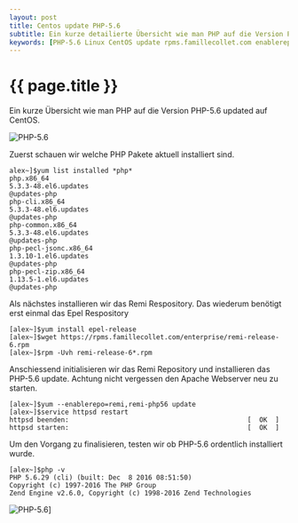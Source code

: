 ```yaml
---
layout: post
title: Centos update PHP-5.6
subtitle: Ein kurze detailierte Übersicht wie man PHP auf die Version PHP-5.6 updated in CentOS.
keywords: [PHP-5.6 Linux CentOS update rpms.famillecollet.com enablerepo EPS Apache]
---
```

# {{ page.title }}

Ein kurze Übersicht wie man PHP auf die Version PHP-5.6 updated auf CentOS.

![PHP-5.6](../../img/php.webp)


Zuerst schauen wir welche PHP Pakete aktuell installiert sind.

```[
alex~]$yum list installed *php*
php.x86_64                                                                                      5.3.3-48.el6.updates                                                                            @updates-php
php-cli.x86_64                                                                                  5.3.3-48.el6.updates                                                                            @updates-php
php-common.x86_64                                                                               5.3.3-48.el6.updates                                                                            @updates-php
php-pecl-jsonc.x86_64                                                                           1.3.10-1.el6.updates                                                                            @updates-php
php-pecl-zip.x86_64                                                                             1.13.5-1.el6.updates                                                                            @updates-php
```

Als nächstes installieren wir das Remi Respository. Das wiederum benötigt erst einmal das Epel Respository

```
[alex~]$yum install epel-release
[alex~]$wget https://rpms.famillecollet.com/enterprise/remi-release-6.rpm
[alex~]$rpm -Uvh remi-release-6*.rpm
```

Anschiessend initialisieren wir das Remi Repository und installieren das PHP-5.6 update. Achtung nicht vergessen den Apache Webserver neu zu starten.

```
[alex~]$yum --enablerepo=remi,remi-php56 update
[alex~]$service httpsd restart
httpsd beenden:                                             [  OK  ]
httpsd starten:                                             [  OK  ]
```

Um den Vorgang zu finalisieren, testen wir ob PHP-5.6 ordentlich installiert wurde.

```
[alex~]$php -v
PHP 5.6.29 (cli) (built: Dec  8 2016 08:51:50)
Copyright (c) 1997-2016 The PHP Group
Zend Engine v2.6.0, Copyright (c) 1998-2016 Zend Technologies
```

![PHP-5.6](../../img/PHP-5.6-update-1024x741.webp)]
